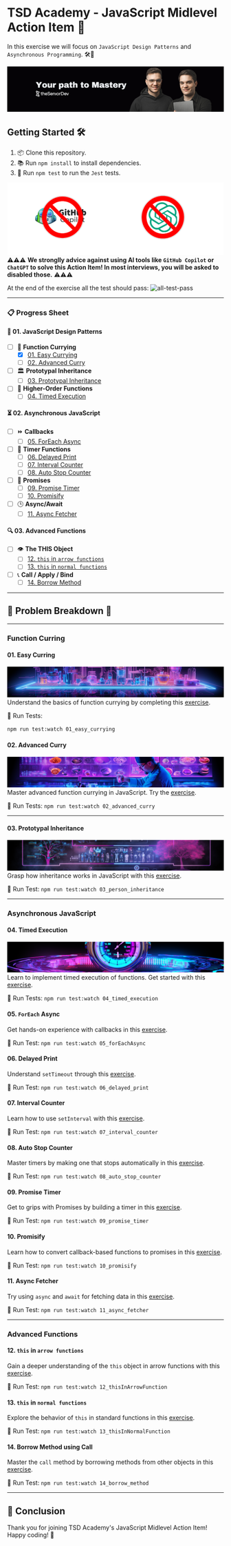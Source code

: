 # TSD Academy - JavaScript Midlevel Action Item 🚀

In this exercise we will focus on `JavaScript Design Patterns` and `Asynchronous Programming`. 🛠️🧠

![theSeniorDev](/docs/tsd_academy.png)

## Getting Started 🛠️

1. 📦 Clone this repository.
2. 📚 Run `npm install` to install dependencies.
3. 🧪 Run `npm test` to run the `Jest` tests.


![ai-tools](docs/ai-tools.png)
⚠️⚠️⚠️ **We stronglly advice against using AI tools like `GitHub Copilot` or `ChatGPT` to solve this Action Item! In most interviews, you will be asked to disabled those.** ⚠️⚠️⚠️

At the end of the exercise all the test should pass:
![all-test-pass](docs/all-tests-pass.png)

---

### 📋 Progress Sheet 

#### 🌟 01. JavaScript Design Patterns

- [ ] 🍛 **Function Currying**
    - [x] [01. Easy Currying](src/01_design_patterns/01_function_currying/01_easy_currying.js)
    - [ ] [02. Advanced Curry](src/01_design_patterns/01_function_currying/02_advanced_curry.js)

- [ ] 🏛️ **Prototypal Inheritance**
    - [ ] [03. Prototypal Inheritance](src/01_design_patterns/02_prototypal_inheritance/03_person_inheritance.js)

- [ ] 🔗 **Higher-Order Functions**
  - [ ] [04. Timed Execution](src/01_design_patterns/03_higher_order_functions/04_timed_execution.js)

#### ⏳ 02. Asynchronous JavaScript

- [ ] ⏩ **Callbacks**
  - [ ] [05. ForEach Async](src/02_async_javascript/01_callbacks/05_forEachAsync.js)

- [ ] 🔄 **Timer Functions**
  - [ ] [06. Delayed Print](src/02_async_javascript/02_timer_functions/06_delayed_print.js)
  - [ ] [07. Interval Counter](src/02_async_javascript/02_timer_functions/07_interval_counter.js)
  - [ ] [08. Auto Stop Counter](src/02_async_javascript/02_timer_functions/08_auto_stop_counter.js)

- [ ] 🔄 **Promises**
  - [ ] [09. Promise Timer](src/02_async_javascript/03_promises/09_promise_timer.js)
  - [ ] [10. Promisify](src/02_async_javascript/03_promises/10_promisify.js)

- [ ] 🕒 **Async/Await**
  - [ ] [11. Async Fetcher](src/02_async_javascript/04_async_await/11_async_fetcher.js)

#### 🔍 03. Advanced Functions

- [ ] 👁️ **The THIS Object**
  - [ ] [12. `this` in `arrow functions`](src/03_advanced_functions/01_the_this_object/12_thisInArrowFunction.js)
  - [ ] [13. `this` in `normal functions`](src/03_advanced_functions/01_the_this_object/13_thisInNormalFunction.js)

- [ ] 📞 **Call / Apply / Bind**
  - [ ] [14. Borrow Method](src/03_advanced_functions/02_call_apply_bind/14_borrow_method.js)

---

## 📖 Problem Breakdown 🎯

---
### Function Curring

#### 01. Easy Curring 
![basic-curring](docs/problems/01_basic_curry.png)
Understand the basics of function currying by completing this [exercise](src/01_design_patterns/01_function_currying/01_easy_currying.js). 

🧪 Run Tests: 
```bash
npm run test:watch 01_easy_currying
```

#### 02. Advanced Curry
![advanced-curring](docs/problems/02_advanced_curry.png)
Master advanced function currying in JavaScript. Try the [exercise](src/01_design_patterns/01_function_currying/02_advanced_curry.js). 

🧪 Run Tests: 
`npm run test:watch 02_advanced_curry`

---

#### 03. Prototypal Inheritance
![proto-inherit](docs/problems/03_prototypal_inheritance.png)
Grasp how inheritance works in JavaScript with this [exercise](src/01_design_patterns/02_prototypal_inheritance/03_person_inheritance.js). 

🧪 Run Test: 
`npm run test:watch 03_person_inheritance`

---
### Asynchronous JavaScript

#### 04. Timed Execution
![timed-for-each](docs/problems/04_timed_for_each.png)
Learn to implement timed execution of functions. Get started with this [exercise](src/01_design_patterns/03_higher_order_functions/04_timed_execution.js). 

🧪 Run Tests: 
`npm run test:watch 04_timed_execution`

#### 05. `ForEach` Async
Get hands-on experience with callbacks in this [exercise](src/02_async_javascript/01_callbacks/05_forEachAsync.js). 

🧪 Run Test: 
`npm run test:watch 05_forEachAsync`

#### 06. Delayed Print
Understand `setTimeout` through this [exercise](src/02_async_javascript/02_timer_functions/06_delayed_print.js). 

🧪 Run Test: 
`npm run test:watch 06_delayed_print`

#### 07. Interval Counter
Learn how to use `setInterval` with this [exercise](src/02_async_javascript/02_timer_functions/07_interval_counter.js). 

🧪 Run Test: 
`npm run test:watch 07_interval_counter`

#### 08. Auto Stop Counter
Master timers by making one that stops automatically in this [exercise](src/02_async_javascript/02_timer_functions/08_auto_stop_counter.js). 

🧪 Run Test: 
`npm run test:watch 08_auto_stop_counter`

#### 09. Promise Timer
Get to grips with Promises by building a timer in this [exercise](src/02_async_javascript/03_promises/09_promise_timer.js). 

🧪 Run Test: 
`npm run test:watch 09_promise_timer`

#### 10. Promisify
Learn how to convert callback-based functions to promises in this [exercise](src/02_async_javascript/03_promises/10_promisify.js). 

🧪 Run Test: 
`npm run test:watch 10_promisify`

#### 11. Async Fetcher
Try using `async` and `await` for fetching data in this [exercise](src/02_async_javascript/04_async_await/11_async_fetcher.js). 

🧪 Run Test: 
`npm run test:watch 11_async_fetcher`

---
### Advanced Functions

#### 12. `this` in `arrow functions`
Gain a deeper understanding of the `this` object in arrow functions with this [exercise](src/03_advanced_functions/01_the_this_object/12_thisInArrowFunction.js). 

🧪 Run Test: 
`npm run test:watch 12_thisInArrowFunction`

#### 13. `this` in `normal functions`
Explore the behavior of `this` in standard functions in this [exercise](src/03_advanced_functions/02_call_apply_bind/13_thisInNormalFunction.js). 

🧪 Run Test: 
`npm run test:watch 13_thisInNormalFunction`

#### 14. Borrow Method using Call
Master the `call` method by borrowing methods from other objects in this [exercise](src/03_advanced_functions/02_call_apply_bind/14_borrow_method.js). 

🧪 Run Test: 
`npm run test:watch 14_borrow_method`

---



## 🌟 Conclusion
Thank you for joining TSD Academy's JavaScript Midlevel Action Item! Happy coding! 🚀
